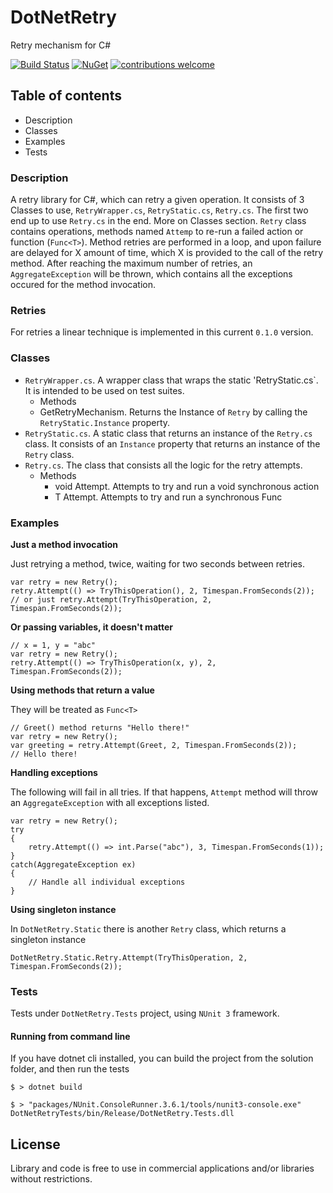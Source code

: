 ﻿# DotNetRetry
Retry mechanism for C#

[![Build Status](https://travis-ci.org/gdyrrahitis/dotnet-retry.svg?branch=master)](https://travis-ci.org/gdyrrahitis/dotnet-retry)
[![NuGet](https://img.shields.io/nuget/v/gdyrra.dotnet.retry.svg)](https://www.nuget.org/packages/gdyrra.dotnet.retry/0.1.0)
[![contributions welcome](https://img.shields.io/badge/contributions-welcome-brightgreen.svg?style=flat)](https://github.com/gdyrrahitis/dotnet-retry)

## Table of contents
* Description
* Classes
* Examples
* Tests

### Description
A retry library for C#, which can retry a given operation.
It consists of 3 Classes to use, `RetryWrapper.cs`, `RetryStatic.cs`, `Retry.cs`. The first two end up to use `Retry.cs` in the end. More on Classes section.
`Retry` class contains operations, methods named `Attemp` to re-run a failed action or function (`Func<T>`). Method retries are performed in a loop, and upon failure are delayed for X amount of time, which X is provided to the call of the retry method. After reaching the maximum number of retries, an `AggregateException` will be thrown, which contains all the exceptions occured for the method invocation.

### Retries
For retries a linear technique is implemented in this current `0.1.0` version.

### Classes
* `RetryWrapper.cs`. A wrapper class that wraps the static 'RetryStatic.cs`. It is intended to be used on test suites.
  *  Methods
    * GetRetryMechanism. Returns the Instance of `Retry` by calling the `RetryStatic.Instance` property.
* `RetryStatic.cs`. A static class that returns an instance of the `Retry.cs` class. It consists of an `Instance` property that returns an instance of the `Retry` class.
* `Retry.cs`. The class that consists all the logic for the retry attempts.
  * Methods
    * void Attempt. Attempts to try and run a void synchronous action
    * T Attempt<T>. Attempts to try and run a synchronous Func<T>

### Examples
**Just a method invocation**

Just retrying a method, twice, waiting for two seconds between retries.
```
var retry = new Retry();
retry.Attempt(() => TryThisOperation(), 2, Timespan.FromSeconds(2));
// or just retry.Attempt(TryThisOperation, 2, Timespan.FromSeconds(2));
```

**Or passing variables, it doesn't matter**
```
// x = 1, y = "abc"
var retry = new Retry();
retry.Attempt(() => TryThisOperation(x, y), 2, Timespan.FromSeconds(2));
```

**Using methods that return a value**

They will be treated as `Func<T>`
```
// Greet() method returns "Hello there!"
var retry = new Retry();
var greeting = retry.Attempt(Greet, 2, Timespan.FromSeconds(2));
// Hello there!
```

**Handling exceptions**

The following will fail in all tries. If that happens, `Attempt` method will throw an `AggregateException` with all exceptions listed.
```
var retry = new Retry();
try 
{
    retry.Attempt(() => int.Parse("abc"), 3, Timespan.FromSeconds(1));
}
catch(AggregateException ex) 
{
    // Handle all individual exceptions
}
```

**Using singleton instance**

In `DotNetRetry.Static` there is another `Retry` class, which returns a singleton instance
```
DotNetRetry.Static.Retry.Attempt(TryThisOperation, 2, Timespan.FromSeconds(2));
```

### Tests
Tests under `DotNetRetry.Tests` project, using `NUnit 3` framework.

#### Running from command line
If you have dotnet cli installed, you can build the project from the solution folder, and then run the tests
```
$ > dotnet build

$ > "packages/NUnit.ConsoleRunner.3.6.1/tools/nunit3-console.exe" DotNetRetryTests/bin/Release/DotNetRetry.Tests.dll
```
## License
Library and code is free to use in commercial applications and/or libraries without restrictions.